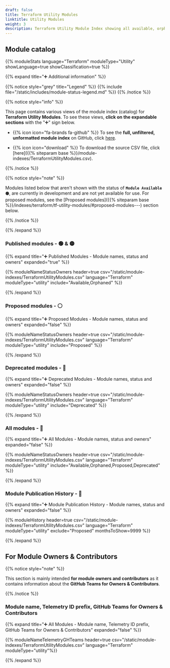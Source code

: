 ```yaml
---
draft: false
title: Terraform Utility Modules
linktitle: Utility Modules
weight: 3
description: Terraform Utility Module Index showing all available, orphaned and planned modules
---
```


## Module catalog

{{% moduleStats language="Terraform" moduleType="Utility" showLanguage=true showClassification=true %}}

{{% expand title="➕ Additional information" %}}

{{% notice style="grey" title="Legend" %}}
{{% include file="/static/includes/module-status-legend.md" %}}
{{% /notice %}}

{{% notice style="info" %}}

This page contains various views of the module index (catalog) for **Terraform Utility Modules**. To see these views, **click on the expandable sections** with the "➕" sign below.

- {{% icon icon="fa-brands fa-github" %}} To see the **full, unfiltered, unformatted module index** on GitHub, click [here](https://github.com/zojovano/azure-verified-modules-copy/blob/main/docs/static/module-indexes/TerraformUtilityModules.csv).

- {{% icon icon="download" %}} To download the source CSV file, click [here]({{% siteparam base %}}/module-indexes/TerraformUtilityModules.csv).

{{% /notice %}}

{{% notice style="note" %}}

Modules listed below that aren't shown with the status of **`Module Available 🟢`**, are currently in development and are not yet available for use. For proposed modules, see the [Proposed modules]({{% siteparam base %}}/indexes/terraform/tf-utility-modules/#proposed-modules---) section below.

{{% /notice %}}

{{% /expand %}}

### Published modules - 🟢 & 🟡

{{% expand title="➕ Published Modules - Module names, status and owners" expanded="true" %}}

{{% moduleNameStatusOwners header=true csv="/static/module-indexes/TerraformUtilityModules.csv" language="Terraform" moduleType="utility" include="Available,Orphaned" %}}

{{% /expand %}}

### Proposed modules - ⚪

{{% expand title="➕ Proposed Modules - Module names, status and owners" expanded="false" %}}

{{% moduleNameStatusOwners header=true csv="/static/module-indexes/TerraformUtilityModules.csv" language="Terraform" moduleType="utility" include="Proposed" %}}

{{% /expand %}}

### Deprecated modules - 🔴

{{% expand title="➕ Deprecated Modules - Module names, status and owners" expanded="false" %}}

{{% moduleNameStatusOwners header=true csv="/static/module-indexes/TerraformUtilityModules.csv" language="Terraform" moduleType="utility" include="Deprecated" %}}

{{% /expand %}}

### All modules - 📇

{{% expand title="➕ All Modules - Module names, status and owners" expanded="false" %}}

{{% moduleNameStatusOwners header=true csv="/static/module-indexes/TerraformUtilityModules.csv" language="Terraform" moduleType="utility" include="Available,Orphaned,Proposed,Deprecated" %}}

{{% /expand %}}

### Module Publication History - 📅

{{% expand title="➕ Module Publication History - Module names, status and owners" expanded="false" %}}

{{% moduleHistory header=true csv="/static/module-indexes/TerraformUtilityModules.csv" language="Terraform" moduleType="utility" exclude="Proposed" monthsToShow=9999 %}}

{{% /expand %}}

## For Module Owners & Contributors

{{% notice style="note" %}}

This section is mainly intended **for module owners and contributors** as it contains information about the **GitHub Teams for Owners & Contributors**.

{{% /notice %}}

### Module name, Telemetry ID prefix, GitHub Teams for Owners & Contributors

{{% expand title="➕ All Modules - Module name, Telemetry ID prefix, GitHub Teams for Owners & Contributors" expanded="false" %}}

{{% moduleNameTelemetryGHTeams header=true csv="/static/module-indexes/TerraformUtilityModules.csv" language="Terraform" moduleType="utility"%}}

{{% /expand %}}
